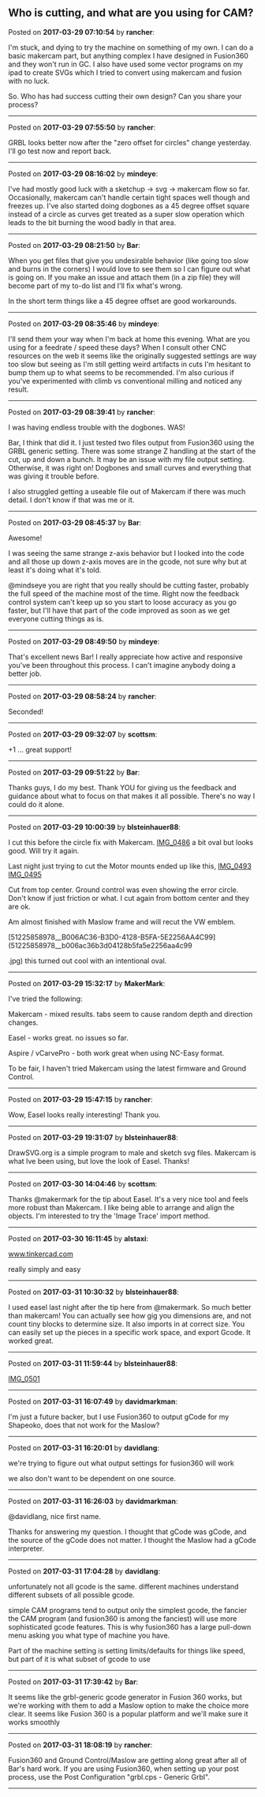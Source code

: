 ## Who is cutting, and what are you using for CAM?
Posted on **2017-03-29 07:10:54** by **rancher**:

I'm stuck, and dying to try the machine on something of my own.  I can do a basic makercam part, but anything complex I have designed in Fusion360 and they won't run in GC.  I also have used some vector programs on my ipad to create SVGs which I tried to convert using makercam and fusion with no luck.  



So.  Who has had success cutting their own design?  Can you share your process?

---

Posted on **2017-03-29 07:55:50** by **rancher**:

GRBL looks better now after the "zero offset for circles" change yesterday.  I'll go test now and report back.

---

Posted on **2017-03-29 08:16:02** by **mindeye**:

I've had mostly good luck with a sketchup -> svg -> makercam flow so far. Occasionally, makercam can't handle certain tight spaces well though and freezes up. I've also started doing dogbones as a 45 degree offset square instead of a circle as curves get treated as a super slow operation which leads to the bit burning the wood badly in that area.

---

Posted on **2017-03-29 08:21:50** by **Bar**:

When you get files that give you undesirable behavior (like going too slow and burns in the corners) I would love to see them so I can figure out what is going on. If you make an issue and attach them (in a zip file) they will become part of my to-do list and I'll fix what's wrong.



In the short term things like a 45 degree offset are good workarounds.

---

Posted on **2017-03-29 08:35:46** by **mindeye**:

I'll send them your way when I'm back at home this evening. What are you using for a feedrate / speed these days? When I consult other CNC resources on the web it seems like the originally suggested settings are way too slow but seeing as I'm still getting weird artifacts in cuts I'm hesitant to bump them up to what seems to be recommended. I'm also curious if you've experimented with climb vs conventional milling and noticed any result.

---

Posted on **2017-03-29 08:39:41** by **rancher**:

I was having endless trouble with the dogbones.  WAS!



Bar, I think that did it.  I just tested two files output from Fusion360 using the GRBL generic setting.  There was some strange Z handling at the start of the cut, up and down a bunch.  It may be an issue with my file output setting.  Otherwise, it was right on!  Dogbones and small curves and everything that was giving it trouble before. 



I also struggled getting a useable file out of Makercam if there was much detail.  I don't know if that was me or it.

---

Posted on **2017-03-29 08:45:37** by **Bar**:

Awesome!



 I was seeing the same strange z-axis behavior but I looked into the code and all those up down z-axis moves are in the gcode, not sure why but at least it's doing what it's told.



@mindseye you are right that you really should be cutting faster, probably the full speed of the machine most of the time. Right now the feedback control system can't keep up so you start to loose accuracy as you go faster, but I'll have that part of the code improved as soon as we get everyone cutting things as is.

---

Posted on **2017-03-29 08:49:50** by **mindeye**:

That's excellent news Bar! I really appreciate how active and responsive you've been throughout this process. I can't imagine anybody doing a better job.

---

Posted on **2017-03-29 08:58:24** by **rancher**:

Seconded!

---

Posted on **2017-03-29 09:32:07** by **scottsm**:

+1 ... great support!

---

Posted on **2017-03-29 09:51:22** by **Bar**:

Thanks guys, I do my best. Thank YOU for giving us the feedback and guidance about what to focus on that makes it all possible. There's no way I could do it alone.

---

Posted on **2017-03-29 10:00:39** by **blsteinhauer88**:

I cut this before the circle fix with Makercam. [IMG_0486](/images/mj/mjrp_img_0486.jpg.jpg) a bit oval but looks good. Will try it again. 

Last night just trying to cut the Motor mounts ended up like this,  [IMG_0493](/images/lm/lmc4_img_0493.jpg.jpg) [IMG_0495](/images/aa/aagx_img_0495.jpg.jpg)

Cut from top center. Ground control was even showing the error circle. Don't know if just friction or what.  I cut again from bottom center and they are ok. 



Am almost finished with Maslow frame and will recut the VW emblem. 



[51225858978__B006AC36-B3D0-4128-B5FA-5E2256AA4C99](51225858978__b006ac36b3d04128b5fa5e2256aa4c99

.jpg) this turned out cool with an intentional oval.

---

Posted on **2017-03-29 15:32:17** by **MakerMark**:

I've tried the following:

Makercam - mixed results. tabs seem to cause random depth and direction changes.

Easel - works great. no issues so far.

Aspire / vCarvePro - both work great when using NC-Easy format.



To be fair, I haven't tried Makercam using the latest firmware and Ground Control.

---

Posted on **2017-03-29 15:47:15** by **rancher**:

Wow, Easel looks really interesting!  Thank you.

---

Posted on **2017-03-29 19:31:07** by **blsteinhauer88**:

DrawSVG.org is a simple program to male and sketch svg files.  Makercam is what Ive been using, but love the look of Easel.  Thanks!

---

Posted on **2017-03-30 14:04:46** by **scottsm**:

Thanks @makermark for the tip about Easel. It's a very nice tool and feels more robust than Makercam. I like being able to arrange and align the objects. I'm interested to try the 'Image Trace' import method.

---

Posted on **2017-03-30 16:11:45** by **alstaxi**:

www.tinkercad.com



really simply and easy

---

Posted on **2017-03-31 10:30:32** by **blsteinhauer88**:

I used easel last night after the tip here from @makermark. So much better than makercam! You can actually see how gig you dimensions are, and not count tiny blocks to determine size. It also imports in at correct size. You can easily set up the pieces in a specific work space, and export Gcode. It worked great.

---

Posted on **2017-03-31 11:59:44** by **blsteinhauer88**:

[IMG_0501](/images/yf/yfiy_img_0501.jpg.jpg)

---

Posted on **2017-03-31 16:07:49** by **davidmarkman**:

I'm just a future backer, but I use Fusion360 to output gCode for my Shapeoko, does that not work for the Maslow?

---

Posted on **2017-03-31 16:20:01** by **davidlang**:

we're trying to figure out what output settings for fusion360 will work



we also don't want to be dependent on one source.

---

Posted on **2017-03-31 16:26:03** by **davidmarkman**:

@davidlang, nice first name.



Thanks for answering my question.  I thought that gCode was gCode, and the source of the gCode does not matter.  I thought the Maslow had a gCode interpreter.

---

Posted on **2017-03-31 17:04:28** by **davidlang**:

unfortunately not all gcode is the same. different machines understand different subsets of all possible gcode.



simple CAM programs tend to output only the simplest gcode, the fancier the CAM program (and fusion360 is among the fanciest) will use more sophisticated gcode features. This is why fusion360 has a large pull-down menu asking you what type of machine you have.



Part of the machine setting is setting limits/defaults for things like speed, but part of it is what subset of gcode to use

---

Posted on **2017-03-31 17:39:42** by **Bar**:

It seems like the grbl-generic gcode generator in Fusion 360 works, but we're working with them to add a Maslow option to make the choice more clear. It seems like Fusion 360 is a popular platform and we'll make sure it works smoothly

---

Posted on **2017-03-31 18:08:19** by **rancher**:

Fusion360 and Ground Control/Maslow are getting along great after all of Bar's hard work.  If you are using Fusion360, when setting up your post process, use the Post Configuration "grbl.cps - Generic Grbl".

---

